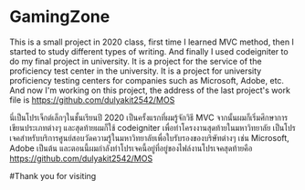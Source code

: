 # GamingZone
This is a small project in 2020 class, first time I learned MVC method, then I started to study different types of writing. 
And finally I used codeigniter to do my final project in university. It is a project for the service of the proficiency test center in the university.
It is a project for university proficiency testing centers for companies such as Microsoft, Adobe, etc. 
And now I'm working on this project, the address of the last project's work file is https://github.com/dulyakit2542/MOS

นี่เป็นโปรเจ็กต์เล็กๆในชั้นเรียนปี 2020 เป็นครั้งแรกที่ผมรู้จักวิธี MVC จากนั้นผมก็เริ่มศึกษาการเขียนประเภทต่างๆ และสุดท้ายผมก็ใช้ codeigniter เพื่อทำโครงงานสุดท้ายในมหาวิทยาลัย
เป็นโปรเจคสำหรับบริการศูนย์สอบวัดความรู้ในมหาวิทยาลัยเพื่อใบรับรองของบริษัทต่างๆ เช่น Microsoft, Adobe เป็นต้น และตอนนี้ผมกำลังทำโปรเจคนี้อยู่ที่อยู่ของไฟล์งานโปรเจคสุดท้ายคือ https://github.com/dulyakit2542/MOS

#Thank you for visiting
